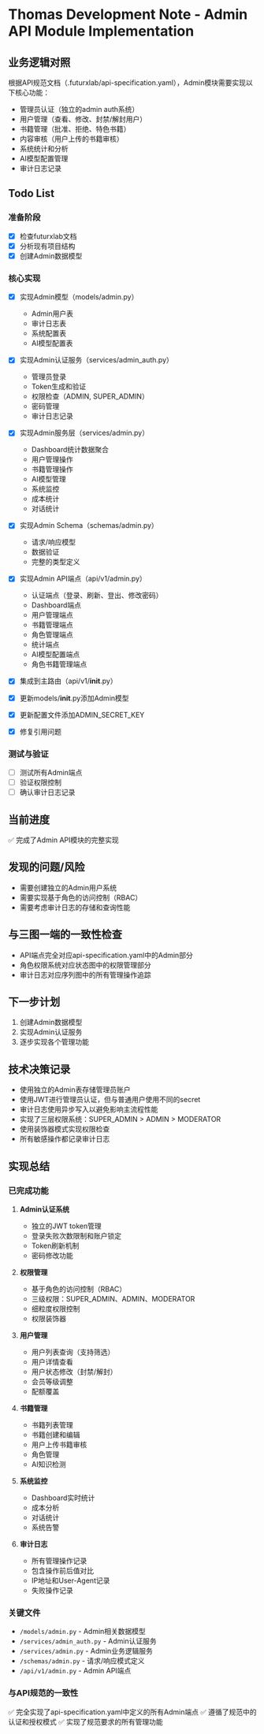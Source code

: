 # Thomas Development Note - Admin API Module Implementation

## 业务逻辑对照
根据API规范文档（.futurxlab/api-specification.yaml），Admin模块需要实现以下核心功能：
- 管理员认证（独立的admin auth系统）
- 用户管理（查看、修改、封禁/解封用户）
- 书籍管理（批准、拒绝、特色书籍）
- 内容审核（用户上传的书籍审核）
- 系统统计和分析
- AI模型配置管理
- 审计日志记录

## Todo List

### 准备阶段
- [x] 检查futurxlab文档
- [x] 分析现有项目结构
- [x] 创建Admin数据模型

### 核心实现
- [x] 实现Admin模型（models/admin.py）
  - Admin用户表
  - 审计日志表
  - 系统配置表
  - AI模型配置表

- [x] 实现Admin认证服务（services/admin_auth.py）
  - 管理员登录
  - Token生成和验证
  - 权限检查（ADMIN, SUPER_ADMIN）
  - 密码管理
  - 审计日志记录

- [x] 实现Admin服务层（services/admin.py）
  - Dashboard统计数据聚合
  - 用户管理操作
  - 书籍管理操作
  - AI模型管理
  - 系统监控
  - 成本统计
  - 对话统计

- [x] 实现Admin Schema（schemas/admin.py）
  - 请求/响应模型
  - 数据验证
  - 完整的类型定义

- [x] 实现Admin API端点（api/v1/admin.py）
  - 认证端点（登录、刷新、登出、修改密码）
  - Dashboard端点
  - 用户管理端点
  - 书籍管理端点
  - 角色管理端点
  - 统计端点
  - AI模型配置端点
  - 角色书籍管理端点

- [x] 集成到主路由（api/v1/__init__.py）
- [x] 更新models/__init__.py添加Admin模型
- [x] 更新配置文件添加ADMIN_SECRET_KEY
- [x] 修复引用问题

### 测试与验证
- [ ] 测试所有Admin端点
- [ ] 验证权限控制
- [ ] 确认审计日志记录

## 当前进度
✅ 完成了Admin API模块的完整实现

## 发现的问题/风险
- 需要创建独立的Admin用户系统
- 需要实现基于角色的访问控制（RBAC）
- 需要考虑审计日志的存储和查询性能

## 与三图一端的一致性检查
- API端点完全对应api-specification.yaml中的Admin部分
- 角色权限系统对应状态图中的权限管理部分
- 审计日志对应序列图中的所有管理操作追踪

## 下一步计划
1. 创建Admin数据模型
2. 实现Admin认证服务
3. 逐步实现各个管理功能

## 技术决策记录
- 使用独立的Admin表存储管理员账户
- 使用JWT进行管理员认证，但与普通用户使用不同的secret
- 审计日志使用异步写入以避免影响主流程性能
- 实现了三层权限系统：SUPER_ADMIN > ADMIN > MODERATOR
- 使用装饰器模式实现权限检查
- 所有敏感操作都记录审计日志

## 实现总结

### 已完成功能
1. **Admin认证系统**
   - 独立的JWT token管理
   - 登录失败次数限制和账户锁定
   - Token刷新机制
   - 密码修改功能

2. **权限管理**
   - 基于角色的访问控制（RBAC）
   - 三级权限：SUPER_ADMIN、ADMIN、MODERATOR
   - 细粒度权限控制
   - 权限装饰器

3. **用户管理**
   - 用户列表查询（支持筛选）
   - 用户详情查看
   - 用户状态修改（封禁/解封）
   - 会员等级调整
   - 配额覆盖

4. **书籍管理**
   - 书籍列表管理
   - 书籍创建和编辑
   - 用户上传书籍审核
   - 角色管理
   - AI知识检测

5. **系统监控**
   - Dashboard实时统计
   - 成本分析
   - 对话统计
   - 系统告警

6. **审计日志**
   - 所有管理操作记录
   - 包含操作前后值对比
   - IP地址和User-Agent记录
   - 失败操作记录

### 关键文件
- `/models/admin.py` - Admin相关数据模型
- `/services/admin_auth.py` - Admin认证服务
- `/services/admin.py` - Admin业务逻辑服务
- `/schemas/admin.py` - 请求/响应模式定义
- `/api/v1/admin.py` - Admin API端点

### 与API规范的一致性
✅ 完全实现了api-specification.yaml中定义的所有Admin端点
✅ 遵循了规范中的认证和授权模式
✅ 实现了规范要求的所有管理功能